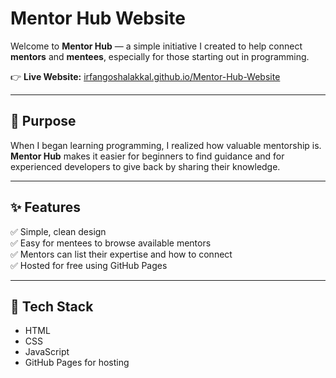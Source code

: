 # Mentor Hub Website

Welcome to **Mentor Hub** — a simple initiative I created to help connect **mentors** and **mentees**, especially for those starting out in programming.

👉 **Live Website:** [irfangoshalakkal.github.io/Mentor-Hub-Website](https://irfangoshalakkal.github.io/Mentor-Hub-Website/)

---

## 🎯 Purpose

When I began learning programming, I realized how valuable mentorship is.  
**Mentor Hub** makes it easier for beginners to find guidance and for experienced developers to give back by sharing their knowledge.

---

## ✨ Features

✅ Simple, clean design  
✅ Easy for mentees to browse available mentors  
✅ Mentors can list their expertise and how to connect  
✅ Hosted for free using GitHub Pages

---

## 🚀 Tech Stack

- HTML  
- CSS  
- JavaScript  
- GitHub Pages for hosting


